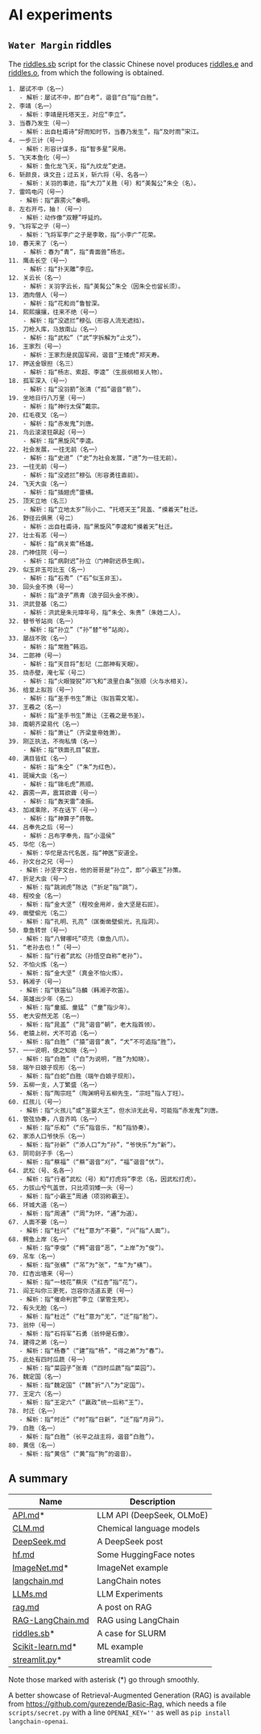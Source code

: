 # AI experiments

## `Water Margin` riddles

The [riddles.sb](riddles.sb) script for the classic Chinese novel produces [riddles.e](riddles.e) and [riddles.o](riddles.o), from which the following is obtained.

```
1. 屡试不中（名一）
   - 解析：屡试不中，即“白考”，谐音“白”指“白胜”。
2. 李靖（名一）
   - 解析：李靖是托塔天王，对应“李立”。
3. 当春乃发生（号一）
   - 解析：出自杜甫诗“好雨知时节，当春乃发生”，指“及时雨”宋江。
4. 一步三计（号一）
   - 解析：形容计谋多，指“智多星”吴用。
5. 飞天本鱼化（号一）
   - 解析：鱼化龙飞天，指“九纹龙”史进。
6. 斩颜良，诛文丑；过五关，斩六将（号、名各一）
   - 解析：关羽的事迹，指“大刀”关胜（号）和“美髯公”朱仝（名）。
7. 雷鸣电闪（号一）
   - 解析：指“霹雳火”秦明。
8. 左右开弓，抽！（号一）
   - 解析：动作像“双鞭”呼延灼。
9. 飞将军之子（号一）
   - 解析：飞将军李广之子是李敢，指“小李广”花荣。
10. 春天来了（名一）
    - 解析：春为“青”，指“青面兽”杨志。
11. 鹰击长空（号一）
    - 解析：指“扑天雕”李应。
12. 关云长（名一）
    - 解析：关羽字云长，指“美髯公”朱仝（因朱仝也留长须）。
13. 酒肉僧人（号一）
    - 解析：指“花和尚”鲁智深。
14. 熙熙攘攘，往来不绝（号一）
    - 解析：指“没遮拦”穆弘（形容人流无遮挡）。
15. 刀枪入库，马放南山（名一）
    - 解析：指“武松”（“武”字拆解为“止戈”）。
16. 王家烈（号一）
    - 解析：王家烈是民国军阀，谐音“王矮虎”郑天寿。
17. 押送金银担（名三）
    - 解析：指“杨志、索超、李逵”（生辰纲相关人物）。
18. 孤军深入（号一）
    - 解析：指“没羽箭”张清（“孤”谐音“箭”）。
19. 坐地日行八万里（号一）
    - 解析：指“神行太保”戴宗。
20. 红毛夜叉（名一）
    - 解析：指“赤发鬼”刘唐。
21. 乌云滚滚狂飙起（号一）
    - 解析：指“黑旋风”李逵。
22. 社会发展，一往无前（名一）
    - 解析：指“史进”（“史”为社会发展，“进”为一往无前）。
23. 一往无前（号一）
    - 解析：指“没遮拦”穆弘（形容勇往直前）。
24. 飞天大虫（名一）
    - 解析：指“插翅虎”雷横。
25. 顶天立地（名三）
    - 解析：指“立地太岁”阮小二、“托塔天王”晁盖、“摸着天”杜迁。
26. 野径云俱黑（号二）
    - 解析：出自杜甫诗，指“黑旋风”李逵和“摸着天”杜迁。
27. 壮士有恙（号一）
    - 解析：指“病关索”杨雄。
28. 门神住院（号一）
    - 解析：指“病尉迟”孙立（门神尉迟恭生病）。
29. 似玉非玉可比玉（名一）
    - 解析：指“石秀”（“石”似玉非玉）。
30. 回头金不换（号一）
    - 解析：指“浪子”燕青（浪子回头金不换）。
31. 洪武登基（名二）
    - 解析：洪武是朱元璋年号，指“朱仝、朱贵”（朱姓二人）。
32. 替爷爷站岗（名一）
    - 解析：指“孙立”（“孙”替“爷”站岗）。
33. 屡战不败（名一）
    - 解析：指“常胜”韩滔。
34. 二郎神（号一）
    - 解析：指“天目将”彭玘（二郎神有天眼）。
35. 烧赤壁，淹七军（号二）
    - 解析：指“火眼狻猊”邓飞和“浪里白条”张顺（火与水相关）。
36. 给皇上拟旨（号一）
    - 解析：指“圣手书生”萧让（拟旨需文笔）。
37. 王羲之（名一）
    - 解析：指“圣手书生”萧让（王羲之是书圣）。
38. 南朝齐梁易代（名一）
    - 解析：指“萧让”（齐梁皇帝姓萧）。
39. 刚正执法，不徇私情（名一）
    - 解析：指“铁面孔目”裴宣。
40. 满目皆红（名一）
    - 解析：指“朱仝”（“朱”为红色）。
41. 斑斓大虫（名一）
    - 解析：指“锦毛虎”燕顺。
42. 霹雳一声，震耳欲聋（号一）
    - 解析：指“轰天雷”凌振。
43. 加减乘除，不在话下（号一）
    - 解析：指“神算子”蒋敬。
44. 吕奉先之后（号一）
    - 解析：吕布字奉先，指“小温侯” 
45. 华佗（名一）
   - 解析：华佗是古代名医，指“神医”安道全。
46. 孙文台之兄（号一）
   - 解析：孙坚字文台，他的哥哥是“孙立”，即“小霸王”孙策。
47. 折足大虫（号一）
   - 解析：指“跳涧虎”陈达（“折足”指“跳”）。
48. 程咬金（名一）
   - 解析：指“金大坚”（程咬金用斧，金大坚是石匠）。
49. 凿壁偷光（名二）
   - 解析：指“孔明、孔亮”（匡衡凿壁偷光，孔指洞）。
50. 章鱼转世（号一）
   - 解析：指“八臂哪吒”项充（章鱼八爪）。
51. “老孙去也！”（号一）
   - 解析：指“行者”武松（孙悟空自称“老孙”）。
52. 不怕火炼（名一）
   - 解析：指“金大坚”（真金不怕火炼）。
53. 韩湘子（号一）
   - 解析：指“铁笛仙”马麟（韩湘子吹笛）。
54. 英雄出少年（名二）
   - 解析：指“童威、童猛”（“童”指少年）。
55. 老大安然无恙（名一）
   - 解析：指“晁盖”（“晁”谐音“朝”，老大指首领）。
56. 老猿上树，犬不可追（名一）
   - 解析：指“白胜”（“猿”谐音“袁”，“犬”不可追指“胜”）。
57. 一一说明，使之知晓（名一）
   - 解析：指“白胜”（“白”为说明，“胜”为知晓）。
58. 端午日娘子现形（名一）
   - 解析：指“白蛇”白胜（端午白娘子现形）。
59. 五柳一支，人丁繁盛（名一）
   - 解析：指“陶宗旺”（陶渊明号五柳先生，“宗旺”指人丁旺）。
60. 红孩儿（号一）
   - 解析：指“火孩儿”或“圣婴大王”，但水浒无此号，可能指“赤发鬼”刘唐。
61. 管弦协奏，八音齐鸣（名一）
   - 解析：指“乐和”（“乐”指音乐，“和”指协奏）。
62. 家添人口爷快乐（名一）
   - 解析：指“孙新”（“添人口”为“孙”，“爷快乐”为“新”）。
63. 阴司刽子手（名一）
   - 解析：指“蔡福”（“蔡”谐音“刈”，“福”谐音“伏”）。
64. 武松（号、名各一）
   - 解析：指“行者”武松（号）和“打虎将”李忠（名，因武松打虎）。
65. 力拔山兮气盖世，只比项羽矮一头（号一）
   - 解析：指“小霸王”周通（项羽称霸王）。
66. 环城大道（名一）
   - 解析：指“周通”（“周”为环，“通”为道）。
67. 人面不要（名一）
   - 解析：指“杜兴”（“杜”意为“不要”，“兴”指“人面”）。
68. 鳄鱼上岸（名一）
   - 解析：指“李俊”（“鳄”谐音“恶”，“上岸”为“俊”）。
69. 吊车（名一）
   - 解析：指“张横”（“吊”为“张”，“车”为“横”）。
70. 红杏出墙来（号一）
   - 解析：指“一枝花”蔡庆（“红杏”指“花”）。
71. 阎王叫你三更死，岂容你活道五更（号一）
   - 解析：指“催命判官”李立（掌管生死）。
72. 有头无脸（名一）
   - 解析：指“杜迁”（“杜”意为“无”，“迁”指“脸”）。
73. 翁仲（号一）
   - 解析：指“石将军”石勇（翁仲是石像）。
74. 建得之弟（名一）
   - 解析：指“杨春”（“建”指“杨”，“得之弟”为“春”）。
75. 此处有四时瓜蔬（号一）
   - 解析：指“菜园子”张青（“四时瓜蔬”指“菜园”）。
76. 魏定国（名一）
   - 解析：指“魏定国”（“魏”折“八”为“定国”）。
77. 王定六（名一）
   - 解析：指“王定六”（“嬴政”统一后称“王”）。
78. 时迁（名一）
   - 解析：指“时迁”（“时”指“日新”，“迁”指“月异”）。
79. 白胜（名一）
   - 解析：指“白胜”（长平之战主将，谐音“白胜”）。
80. 黄信（名一）
   - 解析：指“黄信”（“黄”指“狗”的谐音）。
```

## A summary

Name | Description
-----|------------------------------------------
[API.md](API.md)* | LLM API (DeepSeek, OLMoE)
[CLM.md](CLM.md) | Chemical language models
[DeepSeek.md](DeepSeek.md) | A DeepSeek post
[hf.md](hf.md) | Some HuggingFace notes
[ImageNet.md](ImageNet.md)* | ImageNet example
[langchain.md](langchain.md) | LangChain notes
[LLMs.md](LLMs.md) | LLM Experiments
[rag.md](rag.md) | A post on RAG
[RAG-LangChain.md](RAG-LangChain.md) | RAG using LangChain
[riddles.sb](riddles.sb)* | A case for SLURM
[Scikit-learn.md](Scikit-learn.md)* | ML example
[streamlit.py](streamlit.py)* | streamlit code

Note those marked with asterisk (*) go through smoothly.

A better showcase of Retrieval-Augmented Generation (RAG) is available from <https://github.com/gurezende/Basic-Rag>, which needs a 
file `scripts/secret.py` with a line `OPENAI_KEY=''` as well as `pip install langchain-openai`.
